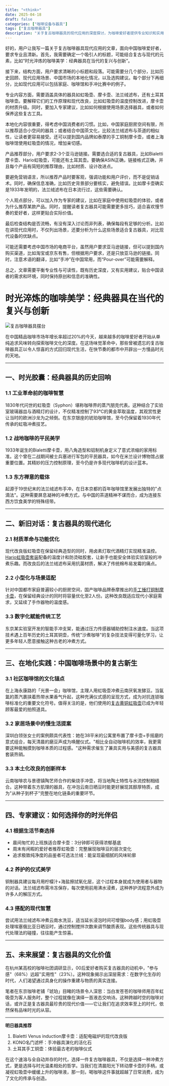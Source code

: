 ```yaml
---
title: "<think>"
date: 2025-04-18
draft: false
categories: ["咖啡设备与器具"]
tags: ["复古咖啡器具"]
description: "关于复古咖啡器具的现代应用的深度探讨，为咖啡爱好者提供专业知识和实用指南。"
---
```


好的，用户让我写一篇关于复古咖啡器具现代应用的文章，面向中国咖啡爱好者，要求专业且清新。首先，我需要确定一个吸引人的标题，可能结合复古与现代的元素，比如“时光淬炼的咖啡美学：经典器具在当代的复兴与创新”。

接下来，结构方面，用户要求清晰的小标题和段落。可能需要分几个部分，比如历史回顾、现代应用场景、中国市场的本地化情况，以及选购建议。每个部分下再细分，比如现代应用可以包括家庭、咖啡馆和手冲比赛中的例子。

专业内容方面，需要涵盖具体的器具如虹吸壶、摩卡壶、法兰绒滤布，还有土耳其咖啡壶。要解释它们的工作原理和现代改良，比如虹吸壶的温度控制改进，摩卡壶的材质升级。同时，要加入专家建议，比如如何根据使用场景选择器具，或者如何保养这些复古工具。

本地化内容很重要，得考虑中国消费者的习惯。比如，中国家庭厨房空间有限，所以推荐适合小空间的器具；或者结合中国茶文化，比较法兰绒滤布与茶道的相似性，让读者更容易接受。还可以提到国内品牌如泰摩的手工铜制摩卡壶，或者上海咖啡馆使用虹吸壶的情况，增加亲切感。

产品推荐部分，用户要求2-3个亚马逊链接。需要选合适的复古器具，比如Bialetti摩卡壶、Hario虹吸壶，可能还有土耳其壶。要确保ASIN正确，链接格式正确，并且每个产品有简短的推荐理由，比如材质、设计改进点。

要避免营销语言，所以推荐产品时要客观，强调功能和用户评价，而不是促销话术。同时，确保信息准确，比如历史背景部分要核实，避免错误。比如摩卡壶确实是1933年发明的，法兰绒滤布在日本流行过，这些需要确认。

个人观点部分，可以加入作为专家的建议，比如在家庭中使用虹吸壶的体验，或者为什么推荐某款产品。同时，提醒读者复古器具可能需要更多技巧，适合喜欢慢节奏的爱好者，这样更贴合实际价值。

最后检查结构是否流畅，有没有深入讨论而非列表，确保每段有足够的分析。比如在讲现代应用时，不仅列出场景，还要分析为什么这些场景适合复古器具，对比现代设备的优缺点。

可能还需要考虑中国市场的电商平台，虽然用户要求亚马逊链接，但可以提到国内购买渠道，比如淘宝或京东有售，但根据用户要求，还是只放亚马逊的链接。同时，注意术语的翻译，比如“手冲”在中国常用，而“Pour-over”可能需要解释。

总之，文章需要平衡专业性与可读性，既有历史深度，又有实用建议，贴合中国读者的需求和环境，同时保持原创和信息的准确性。
</think>

# 时光淬炼的咖啡美学：经典器具在当代的复兴与创新

![复古咖啡器具摆台](https://images.unsplash.com/photo-1588702547954-4806b1fda5f4)

在中国精品咖啡市场年增长率超过20%的今天，越来越多的咖啡爱好者开始从单纯追求风味转向探索咖啡文化的深度。在这场味觉革命中，那些曾被遗忘的复古咖啡器具正以令人惊喜的方式回归现代生活，在快节奏的都市中开辟出一方慢品时光的天地。

---

## 一、时光胶囊：经典器具的历史回响

### 1.1 工业革命前的咖啡智慧
1830年代问世的虹吸壶（Syphon）堪称咖啡界的蒸汽朋克代表。这种结合了实验室玻璃器皿与酒精灯的设计，不仅精准控制了93℃的黄金萃取温度，其观赏性更让当时的欧洲沙龙为之倾倒。在东京银座的琥珀咖啡馆，至今仍保留着1930年代传承的虹吸冲煮技艺。

### 1.2 战地咖啡的平民美学
1933年诞生的Bialetti摩卡壶，用八角造型和铝制机身定义了意式浓缩的家用标准。这个曾在二战期间被士兵塞进行军包的平民器具，如今在米兰设计博物馆占据重要位置。其精妙的压力控制原理，至今仍是许多现代咖啡机的设计蓝本。

### 1.3 东方禅意的载体
起源于19世纪末的法兰绒滤布手冲，在日本京都的百年咖啡馆里发展出独特的"点滴法"。这种需要屏息凝神的冲煮方式，与中国的茶道精神不谋而合，成为连接东西方饮食美学的特殊纽带。

---

## 二、新旧对话：复古器具的现代进化

### 2.1 材质革命与功能优化
现代改良版虹吸壶在保留经典造型的同时，用卤素灯取代酒精灯实现精准温控。[Hario虹吸壶套装](https://www.amazon.com/dp/B001O0D0F2?tag=coffeeprism-20)配备的温度计和防烫硅胶套，让新手也能安全体验实验室般的冲煮乐趣。而改良后的法兰绒滤布采用抗菌材质，解决了传统棉布易发霉的痛点。

### 2.2 小型化与场景适配
针对中国都市家庭普遍较小的厨房空间，国产咖啡品牌泰摩推出的[手工捶打铜制摩卡壶](https://www.amazon.com/dp/B09NQZJ7HZ?tag=coffeeprism-20)，在保留经典设计的同时将容量优化至2人份。这种改良既适应现代小家庭需求，又延续了手作器物的温度感。

### 3.3 数字化赋能传统工艺
东京某实验室开发的智能手冲支架，能通过压力传感器辅助控制注水速度。当这项技术遇上百年历史的土耳其铜壶，传统"沙煮咖啡"的复杂技法变得可量化学习，让更多年轻人愿意接触这种古老的冲煮方式。

---

## 三、在地化实践：中国咖啡场景中的复古新生

### 3.1 社区咖啡馆的文化锚点
在上海永康路的「光景一会」咖啡馆，主理人用虹吸壶冲煮云南厌氧发酵豆。当氤氲的蒸汽裹挟着热带水果香气升起，这种充满仪式感的呈现方式，成为对抗连锁咖啡标准化的重要文化符号。值得关注的是，他们使用的[复古黄铜虹吸壶](https://www.amazon.com/dp/B07PZQ7W3N?tag=coffeeprism-20)已成为年轻顾客最爱的拍照道具。

### 3.2 家居场景中的慢生活提案
深圳白领张女士的案例颇具代表性：她在38平米的公寓里布置了摩卡壶+手摇磨的意式组合，每天清晨的磨豆声成为唤醒仪式。"相比全自动咖啡机的效率，我更需要这种能触摸到咖啡本质的过程感。"这种需求催生了兼具实用与美感的复古器具套装热销。

### 3.3 本土化改良的创新样本
云南咖啡农与景德镇陶艺师合作的柴烧手冲壶，将当地陶土特性与水流控制相结合。这种带着东方肌理的器具，在冲泡云南日晒豆时能更好展现其醇厚特质，成为"从种子到杯子"完整在地化链条的重要环节。

---

## 四、专家建议：如何选择你的时光伴侣

### 4.1 根据生活节奏选择
- 晨间匆忙的上班族适合摩卡壶：3分钟即可获得浓郁基底
- 周末有闲暇的爱好者推荐虹吸壶：完整展现咖啡豆的层次变化
- 追求极致纯净度的品鉴者可选法兰绒：能呈现最细腻的风味轮廓

### 4.2 养护的仪式美学
铜制器具建议每月用柠檬汁+海盐擦拭氧化层，这个过程本身就成为使用者与器物的对话。法兰绒滤布需冷冻保存，每次使用前用沸水浸煮，这种养护流程意外成为许多人的解压方式。

### 4.3 搭配的现代智慧
尝试用法兰绒滤布冲煮云南水洗豆，适当延长浸泡时间可增强body感；用虹吸壶处理埃塞俄比亚日晒豆时，通过控制搅拌次数来调节酸质表现。这些传统器具与现代处理法的碰撞，往往能产生惊喜。

---

## 五、未来展望：复古器具的文化价值

在杭州某高校的咖啡社团调研显示，00后爱好者购买复古器具的动机中，"参与感"（68%）远超"实用性"（23%）。这种现象揭示出深层需求：在数字化生存的时代，人们渴望通过具身化的操作重建与物质的真实连接。

笔者在东京咖啡老铺「琥珀」目睹的场景令人深思：当白发苍苍的咖啡师用百年虹吸壶为客人服务时，整个过程就像在演绎一首液态交响诗。这种跨越时空的咖啡对话，或许正是复古器具最珍贵的现代价值——它让我们在追求效率至上的时代，依然保有品味时光的从容。

---

**明日器具推荐**  
1. Bialetti Venus induction摩卡壶：适配电磁炉的现代改良版  
2. KONO名门滤杯：手冲器具演化的活化石  
3. 土耳其手工铜壶：体验最古老的咖啡仪式  

在这个速溶与全自动并存的时代，选择一件复古咖啡器具，不仅是选择一种冲煮方式，更是选择与时光温柔相处的哲学。当我们在清晨阳光下转动摩卡壶的手柄，或凝视虹吸壶中缓缓上升的咖啡液，那一刻，喝咖啡这件事就超越了日常消费，成为了文化的传承与创造。